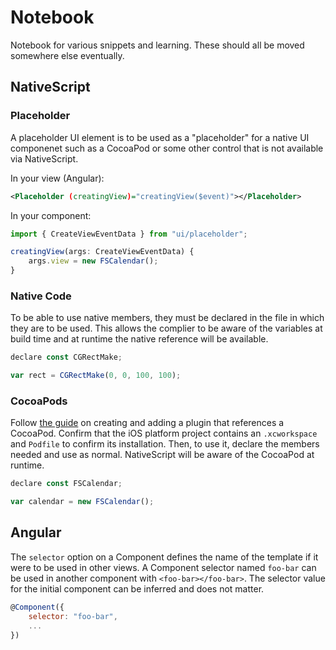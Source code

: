 # Notebook

Notebook for various snippets and learning. These should all be moved somewhere else eventually.

## NativeScript

### Placeholder

A placeholder UI element is to be used as a "placeholder" for a native UI componenet such as a CocoaPod or some other control that is not available via NativeScript.

In your view (Angular):

```xml
<Placeholder (creatingView)="creatingView($event)"></Placeholder>
```

In your component:

```js
import { CreateViewEventData } from "ui/placeholder";

creatingView(args: CreateViewEventData) {
    args.view = new FSCalendar();
}
```

### Native Code

To be able to use native members, they must be declared in the file in which they are to be used. This allows the complier to be aware of the variables at build time and at runtime the native reference will be available.

```js
declare const CGRectMake;

var rect = CGRectMake(0, 0, 100, 100);
```

### CocoaPods

Follow [the guide](https://docs.nativescript.org/plugins/cocoapods) on creating and adding a plugin that references a CocoaPod. Confirm that the iOS platform project contains an `.xcworkspace` and `Podfile` to confirm its installation. Then, to use it, declare the members needed and use as normal. NativeScript will be aware of the CocoaPod at runtime.

```js
declare const FSCalendar;

var calendar = new FSCalendar();
```

## Angular

The `selector` option on a Component defines the name of the template if it were to be used in other views. A Component selector named `foo-bar` can be used in another component with `<foo-bar></foo-bar>`. The selector value for the initial component can be inferred and does not matter. 

```js 
@Component({
    selector: "foo-bar",
    ...
})
```
